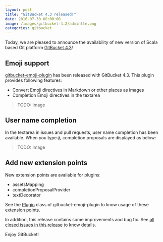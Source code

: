 ```yaml
---
layout: post
title: "GitBucket 4.3 released!"
date: 2016-07-30 00:00:00
image: /images/gitbucket-4.2/adminlte.png
categories: gitbucket
---
```


Today, we are pleased to announce the availability of new version of Scala based Git platform [GitBucket 4.3](https://github.com/gitbucket/gitbucket/releases/tag/4.3)!

## Emoji support

[gitbucket-emoji-plugin](https://github.com/gitbucket/gitbucket-emoji-plugin) has been released with GitBucket 4.3. This plugin provides following features:

- Convert Emoji directives in Markdown or other places as images
- Completion Emoji directives in the textarea

> TODO: Image

## User name completion

In the textarea in issues and pull requests, user name completion has been available. When you type `@`, completion proposals are displayed as below:

> TODO: Image

## Add new extension points

New extension points are available for plugins:

- assetsMapping
- completionProposalProvider
- textDecorator

See the [Plugin](https://github.com/gitbucket/gitbucket-emoji-plugin/blob/master/src/main/scala/Plugin.scala) class of gitbucket-emoji-plugin to know usage of these extension points.

In addition, this release contains some improvements and bug fix. See [all closed issues in this release](https://github.com/gitbucket/gitbucket/issues?q=is%3Aclosed+milestone%3A4.3) to know details.

Enjoy GitBucket!
